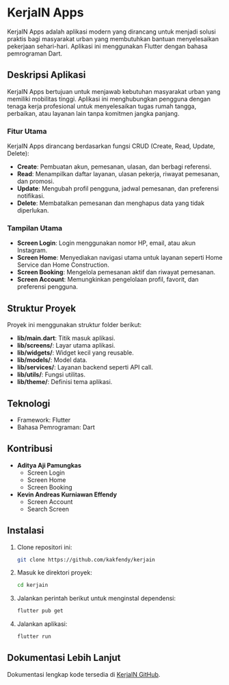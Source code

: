 # KerjaIN Apps

KerjaIN Apps adalah aplikasi modern yang dirancang untuk menjadi solusi praktis bagi masyarakat urban yang membutuhkan bantuan menyelesaikan pekerjaan sehari-hari. Aplikasi ini menggunakan Flutter dengan bahasa pemrograman Dart.

## Deskripsi Aplikasi

KerjaIN Apps bertujuan untuk menjawab kebutuhan masyarakat urban yang memiliki mobilitas tinggi. Aplikasi ini menghubungkan pengguna dengan tenaga kerja profesional untuk menyelesaikan tugas rumah tangga, perbaikan, atau layanan lain tanpa komitmen jangka panjang.

### Fitur Utama
KerjaIN Apps dirancang berdasarkan fungsi CRUD (Create, Read, Update, Delete):

- **Create**: Pembuatan akun, pemesanan, ulasan, dan berbagi referensi.
- **Read**: Menampilkan daftar layanan, ulasan pekerja, riwayat pemesanan, dan promosi.
- **Update**: Mengubah profil pengguna, jadwal pemesanan, dan preferensi notifikasi.
- **Delete**: Membatalkan pemesanan dan menghapus data yang tidak diperlukan.

### Tampilan Utama
- **Screen Login**: Login menggunakan nomor HP, email, atau akun Instagram.
- **Screen Home**: Menyediakan navigasi utama untuk layanan seperti Home Service dan Home Construction.
- **Screen Booking**: Mengelola pemesanan aktif dan riwayat pemesanan.
- **Screen Account**: Memungkinkan pengelolaan profil, favorit, dan preferensi pengguna.

## Struktur Proyek
Proyek ini menggunakan struktur folder berikut:
- **lib/main.dart**: Titik masuk aplikasi.
- **lib/screens/**: Layar utama aplikasi.
- **lib/widgets/**: Widget kecil yang reusable.
- **lib/models/**: Model data.
- **lib/services/**: Layanan backend seperti API call.
- **lib/utils/**: Fungsi utilitas.
- **lib/theme/**: Definisi tema aplikasi.

## Teknologi
- Framework: Flutter
- Bahasa Pemrograman: Dart

## Kontribusi
- **Aditya Aji Pamungkas**
  - Screen Login
  - Screen Home
  - Screen Booking
- **Kevin Andreas Kurniawan Effendy**
  - Screen Account
  - Search Screen

## Instalasi
1. Clone repositori ini:
   ```bash
   git clone https://github.com/kakfendy/kerjain
   ```
2. Masuk ke direktori proyek:
   ```bash
   cd kerjain
   ```
3. Jalankan perintah berikut untuk menginstal dependensi:
   ```bash
   flutter pub get
   ```
4. Jalankan aplikasi:
   ```bash
   flutter run
   ```

## Dokumentasi Lebih Lanjut
Dokumentasi lengkap kode tersedia di [KerjaIN GitHub](https://github.com/kakfendy/kerjain).